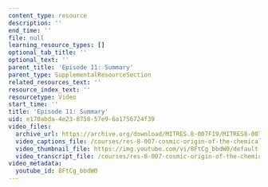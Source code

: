 ```yaml
---
content_type: resource
description: ''
end_time: ''
file: null
learning_resource_types: []
optional_tab_title: ''
optional_text: ''
parent_title: 'Episode 11: Summary'
parent_type: SupplementalResourceSection
related_resources_text: ''
resource_index_text: ''
resourcetype: Video
start_time: ''
title: 'Episode 11: Summary'
uid: e170abda-4e23-8758-57e9-6a1756724f39
video_files:
  archive_url: https://archive.org/download/MITRES.8-007F19/MITRES8-007F19_ep11_300k.mp4
  video_captions_file: /courses/res-8-007-cosmic-origin-of-the-chemical-elements-fall-2019/cb375c5bcad35a11a531ac1203af5546_8FtCg_bbdW0.vtt
  video_thumbnail_file: https://img.youtube.com/vi/8FtCg_bbdW0/default.jpg
  video_transcript_file: /courses/res-8-007-cosmic-origin-of-the-chemical-elements-fall-2019/9d13f4ac38b2b9417a531c9a0300a9c7_8FtCg_bbdW0.pdf
video_metadata:
  youtube_id: 8FtCg_bbdW0
---
```


